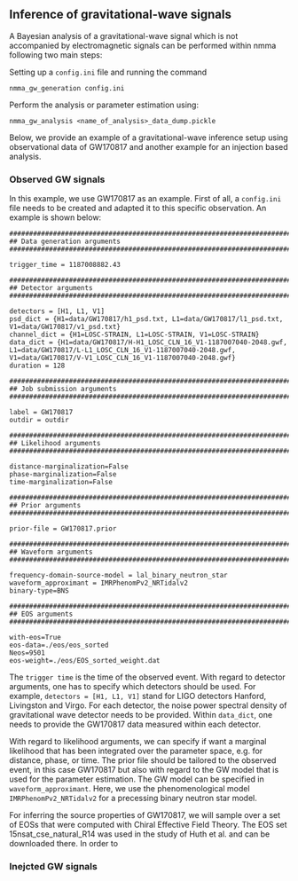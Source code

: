 ## Inference of gravitational-wave signals

A Bayesian analysis of a gravitational-wave signal which is not accompanied by electromagnetic signals can be performed within nmma following two main steps: 

Setting up a `config.ini` file and running the command

	nmma_gw_generation config.ini

Perform the analysis or parameter estimation using:

    nmma_gw_analysis <name_of_analysis>_data_dump.pickle

Below, we provide an example of a gravitational-wave inference setup using observational data of GW170817 and another example for an injection based analysis. 

### Observed GW signals

In this example, we use GW170817 as an example. First of all, a `config.ini` file needs to be created and adapted it to this specific observation. 
An example is shown below:

    ################################################################################
    ## Data generation arguments
    ################################################################################
    
    trigger_time = 1187008882.43
    
    ################################################################################
    ## Detector arguments
    ################################################################################
    
    detectors = [H1, L1, V1]
    psd_dict = {H1=data/GW170817/h1_psd.txt, L1=data/GW170817/l1_psd.txt, V1=data/GW170817/v1_psd.txt}
    channel_dict = {H1=LOSC-STRAIN, L1=LOSC-STRAIN, V1=LOSC-STRAIN}
    data_dict = {H1=data/GW170817/H-H1_LOSC_CLN_16_V1-1187007040-2048.gwf, L1=data/GW170817/L-L1_LOSC_CLN_16_V1-1187007040-2048.gwf, V1=data/GW170817/V-V1_LOSC_CLN_16_V1-1187007040-2048.gwf}
    duration = 128
    
    ################################################################################
    ## Job submission arguments
    ################################################################################
    
    label = GW170817
    outdir = outdir
    
    ################################################################################
    ## Likelihood arguments
    ################################################################################
    
    distance-marginalization=False
    phase-marginalization=False
    time-marginalization=False
    
    ################################################################################
    ## Prior arguments
    ################################################################################
    
    prior-file = GW170817.prior
    
    ################################################################################
    ## Waveform arguments
    ################################################################################
    
    frequency-domain-source-model = lal_binary_neutron_star
    waveform_approximant = IMRPhenomPv2_NRTidalv2
    binary-type=BNS
    
    ################################################################################
    ## EOS arguments
    ################################################################################
    
    with-eos=True 
    eos-data=./eos/eos_sorted 
    Neos=9501
    eos-weight=./eos/EOS_sorted_weight.dat

The `trigger time` is the time of the observed event. With regard to detector arguments, one has to specify which detectors should be used. For example, `detectors = [H1, L1, V1]` stand for LIGO detectors Hanford, Livingston and Virgo. For each detector, the noise power spectral density of gravitational wave detector needs to be provided. Within `data_dict`, one needs to provide the GW170817 data measured within each detector.

With regard to likelihood arguments, we can specify if want a marginal likelihood that has been integrated over the parameter space, e.g. for distance, phase, or time. The prior file should be tailored to the observed event, in this case GW170817 but also with regard to the GW model that is used for the parameter estimation. The GW model can be specified in `waveform_approximant`. Here, we use the phenomenological model `IMRPhenomPv2_NRTidalv2` for a precessing binary neutron star model.

For inferring the source properties of GW170817, we will sample over a set of EOSs that were computed with Chiral Effective Field Theory. The EOS set 15nsat_cse_natural_R14 was used in the study of Huth et al. and can be downloaded there. In order to

### Inejcted GW signals

